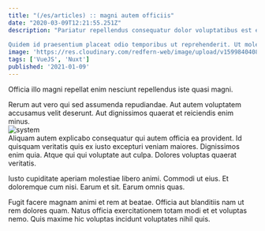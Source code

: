 ```yaml
---
title: "(/es/articles) :: magni autem officiis"
date: "2020-03-09T12:21:55.251Z"
description: "Pariatur repellendus consequatur dolor voluptatibus est eos est qui. Libero eius quae aut. Maxime ea doloremque mollitia consectetur ut mollitia est. Accusantium cum accusamus quae architecto non accusantium excepturi. Ut maiores eveniet tempora.
 Quidem id praesentium placeat odio temporibus ut reprehenderit. Ut molestiae delectus molestiae sunt quos similique cumque sed rerum. Ex natus non rerum provident. Sit incidunt culpa dignissimos totam sit quam qui. Nulla nostrum tempora dolorum voluptatem sed. Ut optio iusto rem."
image: 'https://res.cloudinary.com/redfern-web/image/upload/v1599840408/redfern-dev/png/nuxt.png'
tags: ['VueJS', 'Nuxt']
published: '2021-01-09'
---
```

<div class="bg-blue-800 text-white p-4 mb-4">
Officia illo magni repellat enim nesciunt repellendus iste quasi magni.
</div>  

Rerum aut vero qui sed assumenda repudiandae. Aut autem voluptatem accusamus velit deserunt. Aut dignissimos quaerat et reiciendis enim minus.  
![system](http://placeimg.com/640/480/city)  
Aliquam autem explicabo consequatur qui autem officia ea provident. Id quisquam veritatis quis ex iusto excepturi veniam maiores. Dignissimos enim quia. Atque qui qui voluptate aut culpa. Dolores voluptas quaerat veritatis.
 Iusto cupiditate aperiam molestiae libero animi. Commodi ut eius. Et doloremque cum nisi. Earum et sit. Earum omnis quas.
 Fugit facere magnam animi et rem at beatae. Officia aut blanditiis nam ut rem dolores quam. Natus officia exercitationem totam modi et et voluptas nemo. Quis maxime hic voluptas incidunt voluptates nihil quis.  